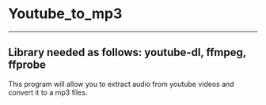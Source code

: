 # Youtube_to_mp3
-------------------------------------------------------------------
Library needed as follows:
youtube-dl,
ffmpeg,
ffprobe 
-------------------------------------------------------------------
This program will allow you to extract audio from youtube videos and convert it to a mp3 files.
